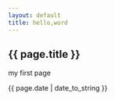 ```yaml
---
layout: default
title: hello,word
---
```

<h2>{{ page.title }}</h2>
<p>my first page</p>
<p>{{ page.date | date_to_string }}</p>